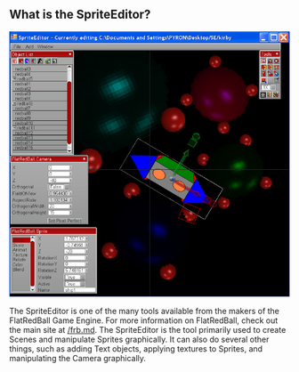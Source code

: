 ## What is the SpriteEditor?

![AtomFieldDemo.PNG](/media/migrated_media-AtomFieldDemo.PNG)

The SpriteEditor is one of the many tools available from the makers of the FlatRedBall Game Engine. For more information on FlatRedBall, check out the main site at [/frb.md](/frb.md). The SpriteEditor is the tool primarily used to create Scenes and manipulate Sprites graphically. It can also do several other things, such as adding Text objects, applying textures to Sprites, and manipulating the Camera graphically.
